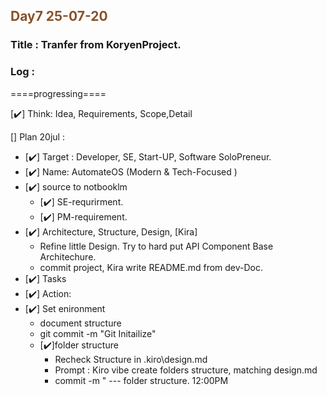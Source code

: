 ## <font color = #895129> Day7 25-07-20 </font>

### Title : Tranfer from KoryenProject.

### Log :

====progressing====

[✔️] Think: Idea, Requirements, Scope,Detail

[] Plan 20jul :
-   [✔️] Target : Developer, SE, Start-UP, Software SoloPreneur. 
-   [✔️] Name: AutomateOS (Modern & Tech-Focused )
-   [✔️] source to notbooklm
    - [✔️] SE-requrirment.
    - [✔️] PM-requirement.
-   [✔️] Architecture, Structure, Design, [Kira]
    -  Refine little Design. Try to hard put API Component Base Architechure.
    - commit project, Kira write README.md from dev-Doc.   
-   [✔️] Tasks
-   [✔️] Action:
-   [✔️] Set enironment
    -   document structure
    -   git commit -m "Git Initailize"
    -   [✔️]folder structure
        - Recheck Structure in .kiro\design.md 
        - Prompt : Kiro vibe create folders structure, matching design.md 
        - commit -m " --- folder structure.
12:00PM
<!-- ///////////////////////////////////////////////////////////////////////////////////// --

<!-- ///////////////////////////////////////////////////////////////////////////////////// -->

